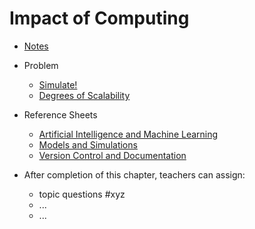 # Impact of Computing

* [Notes](notes)
* Problem
  * [Simulate!](https://docs.cs50.net/2019/ap/problems/simulate/simulate.html)
  * [Degrees of Scalability](https://docs.cs50.net/2019/ap/problems/scalability/scalability.html)
* Reference Sheets
  * [Artificial Intelligence and Machine Learning](https://ap.cs50.school/assets/pdfs/artificial_intelligence_and_machine_learning.pdf)
  * [Models and Simulations](https://ap.cs50.school/assets/pdfs/models_and_simulations.pdf)
  * [Version Control and Documentation](https://ap.cs50.school/assets/pdfs/version_control_and_documentation.pdf)

* After completion of this chapter, teachers can assign:
  * topic questions #xyz
  * ...
  * ...

